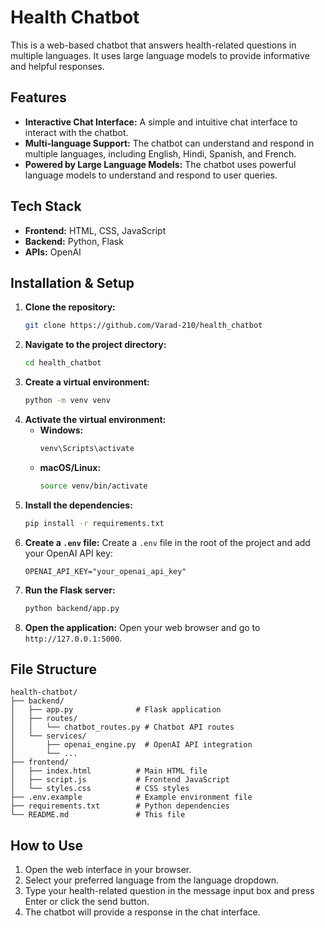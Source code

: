 # Health Chatbot

This is a web-based chatbot that answers health-related questions in multiple languages. It uses large language models to provide informative and helpful responses.

## Features

*   **Interactive Chat Interface:** A simple and intuitive chat interface to interact with the chatbot.
*   **Multi-language Support:** The chatbot can understand and respond in multiple languages, including English, Hindi, Spanish, and French.
*   **Powered by Large Language Models:** The chatbot uses powerful language models to understand and respond to user queries.

## Tech Stack

*   **Frontend:** HTML, CSS, JavaScript
*   **Backend:** Python, Flask
*   **APIs:** OpenAI

## Installation & Setup

1.  **Clone the repository:**
    ```bash
    git clone https://github.com/Varad-210/health_chatbot
    ```
2.  **Navigate to the project directory:**
    ```bash
    cd health_chatbot
    ```
3.  **Create a virtual environment:**
    ```bash
    python -m venv venv
    ```
4.  **Activate the virtual environment:**
    *   **Windows:**
        ```bash
        venv\Scripts\activate
        ```
    *   **macOS/Linux:**
        ```bash
        source venv/bin/activate
        ```
5.  **Install the dependencies:**
    ```bash
    pip install -r requirements.txt
    ```
6.  **Create a `.env` file:**
    Create a `.env` file in the root of the project and add your OpenAI API key:
    ```
    OPENAI_API_KEY="your_openai_api_key"
    ```
7.  **Run the Flask server:**
    ```bash
    python backend/app.py
    ```
8.  **Open the application:**
    Open your web browser and go to `http://127.0.0.1:5000`.

## File Structure

```
health-chatbot/
├── backend/
│   ├── app.py              # Flask application
│   ├── routes/
│   │   └── chatbot_routes.py # Chatbot API routes
│   └── services/
│       ├── openai_engine.py  # OpenAI API integration
│       └── ...
├── frontend/
│   ├── index.html          # Main HTML file
│   ├── script.js           # Frontend JavaScript
│   └── styles.css          # CSS styles
├── .env.example            # Example environment file
├── requirements.txt        # Python dependencies
└── README.md               # This file
```

## How to Use

1.  Open the web interface in your browser.
2.  Select your preferred language from the language dropdown.
3.  Type your health-related question in the message input box and press Enter or click the send button.
4.  The chatbot will provide a response in the chat interface.

